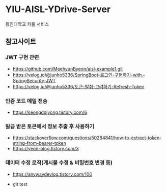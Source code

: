 # YIU-AISL-YDrive-Server
용인대학교 카풀 서비스


## 참고사이트
### JWT 구현 관련
* <https://github.com/MeehyunByeon/aisl-example1.git>
* <https://velog.io/@junho5336/SpringBoot-로그인-구현하기-with.-SpringSecurity-JWT>
* <https://velog.io/@junho5336/토큰-탈취-고려하기-Refresh-Token>

### 인증 코드 메일 전송
* <https://seongddiyong.tistory.com/6>
  
### 발급 받은 토큰에서 정보 추출 후 사용하기
* <https://stackoverflow.com/questions/50284841/how-to-extract-token-string-from-bearer-token>  
* <https://yeon-blog.tistory.com/3>

### 데이터 수정 로직(게시물 수정 & 비밀번호 변경 등)
* <https://anywaydevlog.tistory.com/106>

* git test